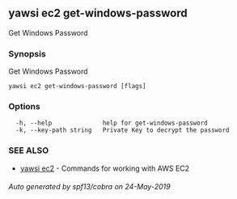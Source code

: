 ## yawsi ec2 get-windows-password

Get Windows Password

### Synopsis


Get Windows Password

```
yawsi ec2 get-windows-password [flags]
```

### Options

```
  -h, --help              help for get-windows-password
  -k, --key-path string   Private Key to decrypt the password
```

### SEE ALSO
* [yawsi ec2](yawsi_ec2.md)	 - Commands for working with AWS EC2

###### Auto generated by spf13/cobra on 24-May-2019
